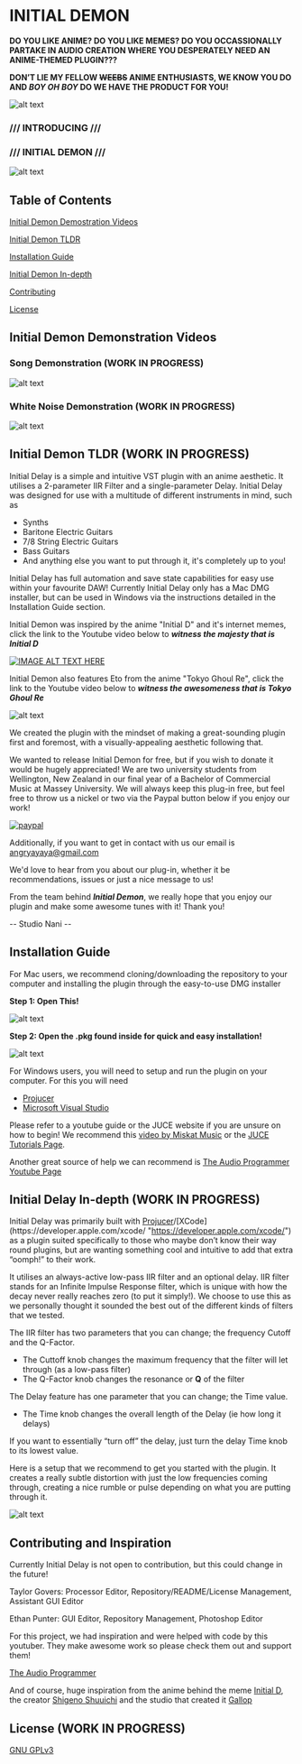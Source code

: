 # INITIAL DEMON

**DO YOU LIKE ANIME? DO YOU LIKE MEMES? DO YOU OCCASSIONALLY PARTAKE IN AUDIO CREATION WHERE YOU DESPERATELY NEED AN ANIME-THEMED PLUGIN???** 

**DON’T LIE MY FELLOW ~~WEEBS~~ ANIME ENTHUSIASTS, WE KNOW YOU DO AND _BOY OH BOY_ DO WE HAVE THE PRODUCT FOR YOU!**

![alt text](https://i.imgur.com/aKIrEBF.png "Coming Soon")

### /// INTRODUCING ///
### /// INITIAL DEMON ///

![alt text](https://i.imgur.com/aKIrEBF.png "Coming Soon")

## Table of Contents  
[Initial Demon Demostration Videos](#initialdemondemonstrationvideos)

[Initial Demon TLDR](#initialdemontldr)

[Installation Guide](#installation-guide)

[Initial Demon In-depth](#initial-demon-in-depth)

[Contributing](#contributing)

[License](#license)

<a name="initialdemondemonstrationvideos"/>
<a name="initialdemontldr"/>
<a name="installationguide"/>
<a name="initialdemonindepth"/>

## Initial Demon Demonstration Videos

### Song Demonstration (WORK IN PROGRESS)

![alt text](https://i.imgur.com/aKIrEBF.png "Coming Soon")

### White Noise Demonstration (WORK IN PROGRESS)

![alt text](https://i.imgur.com/aKIrEBF.png "Coming Soon")

## Initial Demon TLDR (WORK IN PROGRESS)

Initial Delay is a simple and intuitive VST plugin with an anime aesthetic. It utilises a 2-parameter IIR Filter and a single-parameter Delay. Initial Delay was designed for use with a multitude of different instruments in mind, such as
* Synths
* Baritone Electric Guitars
* 7/8 String Electric Guitars
* Bass Guitars
* And anything else you want to put through it, it's completely up to you!

Initial Delay has full automation and save state capabilities for easy use within your favourite DAW! Currently Initial Delay only has a Mac DMG installer, but can be used in Windows via the instructions detailed in the Installation Guide section.

Initial Demon was inspired by the anime "Initial D" and it's internet memes, click the link to the Youtube video below to **_witness the majesty that is Initial D_** 

[![IMAGE ALT TEXT HERE](http://img.youtube.com/vi/fWhZWX3FnXg/0.jpg)](https://www.youtube.com/watch?v=fWhZWX3FnXg)

Initial Demon also features Eto from the anime "Tokyo Ghoul Re", click the link to the Youtube video below to **_witness the awesomeness that is Tokyo Ghoul Re_**

![alt text](https://i.imgur.com/aKIrEBF.png "Coming Soon")

We created the plugin with the mindset of making a great-sounding plugin first and foremost, with a visually-appealing aesthetic following that. 

We wanted to release Initial Demon for free, but if you wish to donate it would be hugely appreciated! We are two university students from Wellington, New Zealand in our final year of a Bachelor of Commercial Music at Massey University. We will always keep this plug-in free, but feel free to throw us a nickel or two via the Paypal button below if you enjoy our work!


[![paypal](https://www.paypalobjects.com/en_US/i/btn/btn_donateCC_LG.gif)](https://www.paypal.com/cgi-bin/webscr?cmd=_s-xclick&hosted_button_id=YP29EFC3QEU4L)

Additionally, if you want to get in contact with us our email is angryayaya@gmail.com

We'd love to hear from you about our plug-in, whether it be recommendations, issues or just a nice message to us!

From the team behind **_Initial Demon_**, we really hope that you enjoy our plugin and make some awesome tunes with it!
Thank you!

-- Studio Nani --

## Installation Guide

For Mac users, we recommend cloning/downloading the repository to your computer and installing the plugin through the easy-to-use DMG installer

**Step 1: Open This!**

![alt text](https://i.imgur.com/aKIrEBF.png "Coming Soon")

**Step 2: Open the .pkg found inside for quick and easy installation!**

![alt text](https://i.imgur.com/aKIrEBF.png "Coming Soon")

For Windows users, you will need to setup and run the plugin on your computer. For this you will need
* [Projucer](https://juce.com/ "https://juce.com/")
* [Microsoft Visual Studio](https://visualstudio.microsoft.com/ "https://visualstudio.microsoft.com/")

Please refer to a youtube guide or the JUCE website if you are unsure on how to begin! We recommend this [video by Miskat Music](https://www.youtube.com/watch?v=rGzSSNjbXlA "https://www.youtube.com/watch?v=rGzSSNjbXlA") or the [JUCE Tutorials Page](https://juce.com/learn/tutorials "https://juce.com/learn/tutorials").

Another great source of help we can recommend is [The Audio Programmer Youtube Page](https://www.youtube.com/channel/UCpKb02FsH4WH4X_2xhIoJ1A "https://www.youtube.com/channel/UCpKb02FsH4WH4X_2xhIoJ1A") 

## Initial Delay In-depth (WORK IN PROGRESS)

Initial Delay was primarily built with [Projucer](https://juce.com/ "https://juce.com/")/[XCode](https://developer.apple.com/xcode/ "https://developer.apple.com/xcode/") as a plugin suited specifically to those who maybe don’t know their way round plugins, but are wanting something cool and intuitive to add that extra “oomph!” to their work.

It utilises an always-active low-pass IIR filter and an optional delay. IIR filter stands for an Infinite Impulse Response filter, which is unique with how the decay never really reaches zero (to put it simply!). We choose to use this as we personally thought it sounded the best out of the different kinds of filters that we tested. 

The IIR filter has two parameters that you can change; the frequency Cutoff and the Q-Factor. 
* The Cuttoff knob changes the maximum frequency that the filter will let through (as a low-pass filter)
* The Q-Factor knob changes the resonance or **Q** of the filter

The Delay feature has one parameter that you can change; the Time value. 
* The Time knob changes the overall length of the Delay (ie how long it delays)

If you want to essentially “turn off” the delay, just turn the delay Time knob to its lowest value. 

Here is a setup that we recommend to get you started with the plugin. It creates a really subtle distortion with just the low frequencies coming through, creating a nice rumble or pulse depending on what you are putting through it.

![alt text](https://i.imgur.com/aKIrEBF.png "Coming Soon")

## Contributing and Inspiration

Currently Initial Delay is not open to contribution, but this could change in the future!

Taylor Govers: Processor Editor, Repository/README/License Management, Assistant GUI Editor

Ethan Punter: GUI Editor, Repository Management, Photoshop Editor

For this project, we had inspiration and were helped with code by this youtuber. They make awesome work so please check them out and support them!

[The Audio Programmer](https://www.youtube.com/channel/UCpKb02FsH4WH4X_2xhIoJ1A "https://www.youtube.com/channel/UCpKb02FsH4WH4X_2xhIoJ1A")

And of course, huge inspiration from the anime behind the meme [Initial D](https://myanimelist.net/anime/185/Initial_D_First_Stage "https://myanimelist.net/anime/185/Initial_D_First_Stage"), the creator [Shigeno Shuuichi](https://myanimelist.net/people/2357/Shuuichi_Shigeno "https://myanimelist.net/people/2357/Shuuichi_Shigeno") and the studio that created it [Gallop](https://myanimelist.net/anime/producer/36/Gallop "https://myanimelist.net/anime/producer/36/Gallop")  

## License (WORK IN PROGRESS)

[GNU GPLv3](https://github.com/TGovers/Initial_Demon/blob/master/LICENSE.txt)
